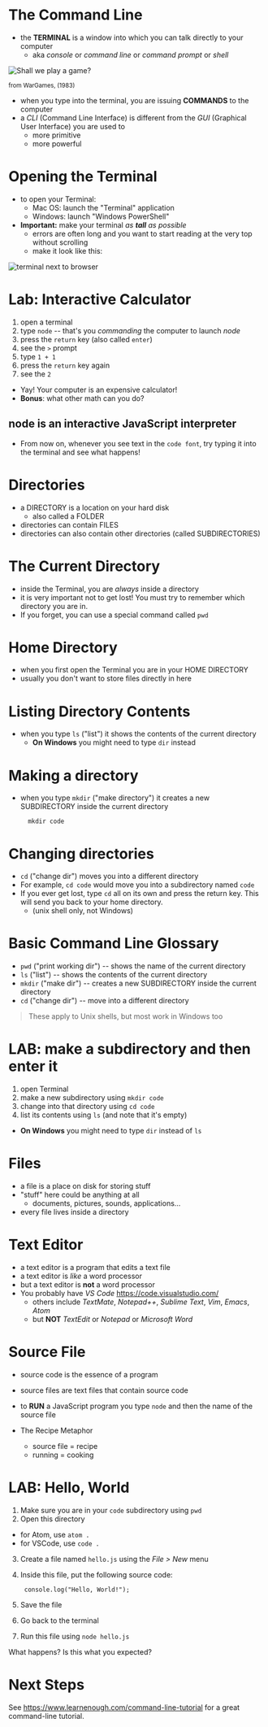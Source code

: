 # The Command Line

* the **TERMINAL** is a window into which you can talk directly to your computer
  * aka *console* or *command line* or *command prompt* or *shell*

![Shall we play a game?](../images/wargames-terminal.jpg)

<small>from WarGames, (1983)</small>

* when you type into the terminal, you are issuing **COMMANDS** to the computer
* a *CLI* (Command Line Interface) is different from the *GUI* (Graphical User Interface) you are used to
  * more primitive
  * more powerful

# Opening the Terminal

* to open your Terminal:
  * Mac OS: launch the "Terminal" application
  * Windows: launch "Windows PowerShell"
* **Important:** make your terminal *as **tall** as possible*
  * errors are often long and you want to start reading at the very top without scrolling
  * make it look like this:

![terminal next to browser](../images/terminal-and-browser.png)


# Lab: Interactive Calculator

1. open a terminal
2. type `node` -- that's you *commanding* the computer to launch *node*
1. press the `return` key (also called `enter`)
1. see the `>` prompt
1. type `1 + 1`
1. press the `return` key again
1. see the `2`

* Yay! Your computer is an expensive calculator!
* **Bonus**: what other math can you do?

## node is an interactive JavaScript interpreter

* From now on, whenever you see text in the `code font`, try typing it into the terminal and see what happens!

# Directories

* a DIRECTORY is a location on your hard disk
  * also called a FOLDER
* directories can contain FILES
* directories can also contain other directories (called SUBDIRECTORIES)

# The Current Directory

* inside the Terminal, you are *always* inside a directory
* it is very important not to get lost! You must try to remember which directory you are in.
* If you forget, you can use a special command called `pwd`

# Home Directory

* when you first open the Terminal you are in your HOME DIRECTORY
* usually you don't want to store files directly in here

# Listing Directory Contents

* when you type `ls` ("list") it shows the contents of the current directory
  * **On Windows** you might need to type `dir` instead

# Making a directory

* when you type `mkdir` ("make directory") it creates a new SUBDIRECTORY inside the current directory

        mkdir code

# Changing directories

* `cd` ("change dir") moves you into a different directory
* For example, `cd code` would move you into a subdirectory named `code`
* If you ever get lost, type `cd` all on its own and press the return key. This will send you back to your home directory.
  * (unix shell only, not Windows)

# Basic Command Line Glossary

* `pwd` ("print working dir") -- shows the name of the current directory
* `ls` ("list") -- shows the contents of the current directory
* `mkdir` ("make dir") -- creates a new SUBDIRECTORY inside the current directory
* `cd` ("change dir") -- move into a different directory

> These apply to Unix shells, but most work in Windows too


# LAB: make a subdirectory and then enter it

1. open Terminal
2. make a new subdirectory using `mkdir code`
3. change into that directory using `cd code`
4. list its contents using `ls` (and note that it's empty)
  * **On Windows** you might need to type `dir` instead of `ls`

# Files

* a file is a place on disk for storing stuff
* "stuff" here could be anything at all
  * documents, pictures, sounds, applications...
* every file lives inside a directory

# Text Editor

* a text editor is a program that edits a text file
* a text editor is *like* a word processor
* but a text editor is **not** a word processor
* You probably have *VS Code* <https://code.visualstudio.com/>
  * others include *TextMate*, *Notepad++*, *Sublime Text*, *Vim*, *Emacs*, *Atom*
  * but **NOT** *TextEdit* or *Notepad* or *Microsoft Word*

# Source File

* source code is the essence of a program
* source files are text files that contain source code
* to **RUN** a JavaScript program you type `node` and then the name of the source file

* The Recipe Metaphor
  * source file = recipe
  * running = cooking

# LAB: Hello, World

1. Make sure you are in your `code` subdirectory using `pwd`
2. Open this directory 
  * for Atom, use `atom .`
  * for VSCode, use `code .`
3. Create a file named `hello.js` using the *File > New* menu
4. Inside this file, put the following source code:

        console.log("Hello, World!");

5. Save the file
6. Go back to the terminal
7. Run this file using `node hello.js`

What happens? Is this what you expected?

# Next Steps

See <https://www.learnenough.com/command-line-tutorial> for a great command-line tutorial.
